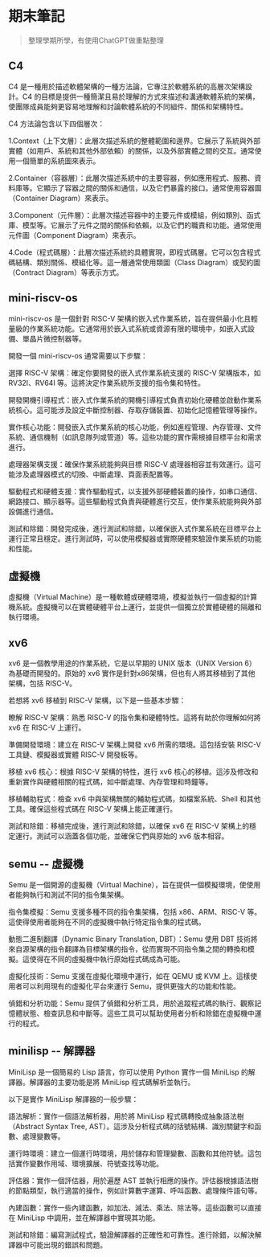期末筆記
===
>整理學期所學，有使用ChatGPT做重點整理

C4
---
C4 是一種用於描述軟體架構的一種方法論，它專注於軟體系統的高層次架構設計。C4 的目標是提供一種簡潔且易於理解的方式來描述和溝通軟體系統的架構，使團隊成員能夠更容易地理解和討論軟體系統的不同組件、關係和架構特性。

C4 方法論包含以下四個層次：

1.Context（上下文層）：此層次描述系統的整體範圍和邊界。它展示了系統與外部實體（如用戶、系統和其他外部依賴）的關係，以及外部實體之間的交互。通常使用一個簡單的系統圖來表示。

2.Container（容器層）：此層次描述系統中的主要容器，例如應用程式、服務、資料庫等。它顯示了容器之間的關係和通信，以及它們暴露的接口。通常使用容器圖（Container Diagram）來表示。

3.Component（元件層）：此層次描述容器中的主要元件或模組，例如類別、函式庫、模型等。它展示了元件之間的關係和依賴，以及它們的職責和功能。通常使用元件圖（Component Diagram）來表示。

4.Code（程式碼層）：此層次描述系統的具體實現，即程式碼層。它可以包含程式碼結構、類別關係、模組化等。這一層通常使用類圖（Class Diagram）或契約圖（Contract Diagram）等表示方式。

mini-riscv-os
---
mini-riscv-os 是一個針對 RISC-V 架構的嵌入式作業系統，旨在提供最小化且輕量級的作業系統功能。它通常用於嵌入式系統或資源有限的環境中，如嵌入式設備、單晶片微控制器等。

開發一個 mini-riscv-os 通常需要以下步驟：

選擇 RISC-V 架構：確定你要開發的嵌入式作業系統支援的 RISC-V 架構版本，如 RV32I、RV64I 等。這將決定作業系統所支援的指令集和特性。

開發開機引導程式：嵌入式作業系統的開機引導程式負責初始化硬體並啟動作業系統核心。這可能涉及設定中斷控制器、存取存儲裝置、初始化記憶體管理等操作。

實作核心功能：開發嵌入式作業系統的核心功能，例如進程管理、內存管理、文件系統、通信機制（如訊息隊列或管道）等。這些功能的實作需根據目標平台和需求進行。

處理器架構支援：確保作業系統能夠與目標 RISC-V 處理器相容並有效運行。這可能涉及處理器模式的切換、中斷處理、頁面表配置等。

驅動程式和硬體支援：實作驅動程式，以支援外部硬體裝置的操作，如串口通信、網路接口、顯示器等。這些驅動程式負責與硬體進行交互，使作業系統能夠與外部設備進行通信。

測試和除錯：開發完成後，進行測試和除錯，以確保嵌入式作業系統在目標平台上運行正常且穩定。進行測試時，可以使用模擬器或實際硬體來驗證作業系統的功能和性能。

虛擬機
---
虛擬機（Virtual Machine）是一種軟體或硬體環境，模擬並執行一個虛擬的計算機系統。虛擬機可以在實體硬體平台上運行，並提供一個獨立於實體硬體的隔離和執行環境。

xv6
---
xv6 是一個教學用途的作業系統，它是以早期的 UNIX 版本（UNIX Version 6）為基礎而開發的。原始的 xv6 實作是針對x86架構，但也有人將其移植到了其他架構，包括 RISC-V。

若想將 xv6 移植到 RISC-V 架構，以下是一些基本步驟：

瞭解 RISC-V 架構：熟悉 RISC-V 的指令集和硬體特性。這將有助於你理解如何將 xv6 在 RISC-V 上運行。

準備開發環境：建立在 RISC-V 架構上開發 xv6 所需的環境。這包括安裝 RISC-V 工具鏈、模擬器或實體 RISC-V 開發板等。

移植 xv6 核心：根據 RISC-V 架構的特性，進行 xv6 核心的移植。這涉及修改和重新實作與硬體相關的程式碼，如中斷處理、內存管理和時鐘等。

移植輔助程式：檢查 xv6 中與架構無關的輔助程式碼，如檔案系統、Shell 和其他工具。確保這些程式碼在 RISC-V 架構上能正確運行。

測試和除錯：移植完成後，進行測試和除錯，以確保 xv6 在 RISC-V 架構上的穩定運行。測試可以涵蓋各個功能，並確保它們與原始的 xv6 版本相容。

semu -- 虛擬機
---
Semu 是一個開源的虛擬機（Virtual Machine），旨在提供一個模擬環境，使使用者能夠執行和測試不同的指令集架構。

指令集模擬：Semu 支援多種不同的指令集架構，包括 x86、ARM、RISC-V 等。這使得使用者能夠在不同的虛擬機中執行特定指令集的程式碼。

動態二進制翻譯（Dynamic Binary Translation, DBT）：Semu 使用 DBT 技術將來自源架構的指令翻譯為目標架構的指令，從而實現不同指令集之間的轉換和模擬。這使得在不同的虛擬機中執行原始程式碼成為可能。

虛擬化技術：Semu 支援在虛擬化環境中運行，如在 QEMU 或 KVM 上。這樣使用者可以利用現有的虛擬化平台來運行 Semu，提供更強大的功能和性能。

偵錯和分析功能：Semu 提供了偵錯和分析工具，用於追蹤程式碼的執行、觀察記憶體狀態、檢查訊息和中斷等。這些工具可以幫助使用者分析和除錯在虛擬機中運行的程式。

minilisp -- 解譯器
---
MiniLisp 是一個簡易的 Lisp 語言，你可以使用 Python 實作一個 MiniLisp 的解譯器。解譯器的主要功能是將 MiniLisp 程式碼解析並執行。

以下是實作 MiniLisp 解譯器的一般步驟：

語法解析：實作一個語法解析器，用於將 MiniLisp 程式碼轉換成抽象語法樹（Abstract Syntax Tree, AST）。這涉及分析程式碼的括號結構、識別關鍵字和函數、處理變數等。

運行時環境：建立一個運行時環境，用於儲存和管理變數、函數和其他符號。這包括實作變數作用域、環境擴展、符號查找等功能。

評估器：實作一個評估器，用於遍歷 AST 並執行相應的操作。評估器根據語法樹的節點類型，執行適當的操作，例如計算數字運算、呼叫函數、處理條件語句等。

內建函數：實作一些內建函數，如加法、減法、乘法、除法等。這些函數可以直接在 MiniLisp 中調用，並在解譯器中實現其功能。

測試和除錯：編寫測試程式，驗證解譯器的正確性和可靠性。進行除錯，以解決解譯器中可能出現的錯誤和問題。

